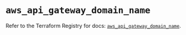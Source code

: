 # `aws_api_gateway_domain_name`

Refer to the Terraform Registry for docs: [`aws_api_gateway_domain_name`](https://registry.terraform.io/providers/hashicorp/aws/5.60.0/docs/resources/api_gateway_domain_name).
